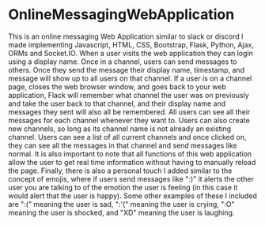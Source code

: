 # OnlineMessagingWebApplication

This is an online messaging Web Application similar to slack or discord I made implementing Javascript, HTML, CSS, Bootstrap, Flask, Python, Ajax, ORMs and Socket.IO. When a user visits the web application they can login using a display name. Once in a channel, users can send messages to others. Once they send the message their display name, timestamp, and message will show up to all users on that channel. If a user is on a channel page, closes the web browser window, and goes back to your web application, Flack will remember what channel the user was on previously and take the user back to that channel, and their display name and messages they sent will also all be remembered. All users can see all their messages for each channel whenever they want to. Users can also create new channels, so long as its channel name is not already an existing channel. Users can see a list of all current channels and once clicked on, they can see all the messages in that channel and send messages like normal. It is also important to note that all functions of this web application allow the user to get real time information without having to manually reload the page. Finally, there is also a personal touch I added similar to the concept of emojis, where if users send messages like ":)" it alerts the other user you are talking to of the emotion the user is feeling (in this case it would alert that the user is happy). Some other examples of these I included are ":(" meaning the user is sad, ":'(" meaning the user is crying, ":O" meaning the user is shocked, and "XD" meaning the user is laughing.
